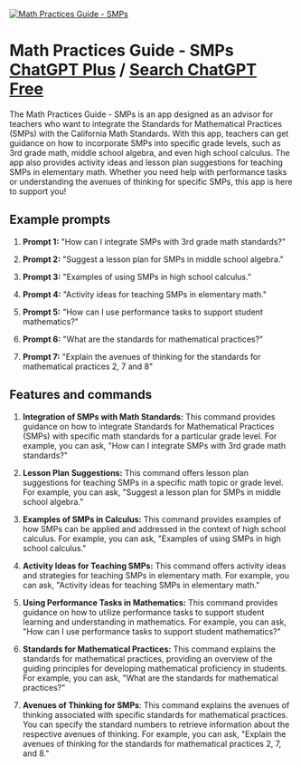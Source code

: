 
[![Math Practices Guide - SMPs](https://files.oaiusercontent.com/file-ofkAnLoCwb2EZt5w4LuVlEtZ?se=2123-10-18T16%3A17%3A50Z&sp=r&sv=2021-08-06&sr=b&rscc=max-age%3D31536000%2C%20immutable&rscd=attachment%3B%20filename%3D2025cc12-fe7f-4172-98e2-6400a11761f1.png&sig=oxC4oaqiUUxoayU/vjNT8GFftO3bLcYAOYaOCshdAX4%3D)](https://chat.openai.com/g/g-yXL98Xor1-math-practices-guide-smps)

# Math Practices Guide - SMPs [ChatGPT Plus](https://chat.openai.com/g/g-yXL98Xor1-math-practices-guide-smps) / [Search ChatGPT Free](https://gptcall.net/index.html#/?search=Math%20Practices%20Guide%20-%20SMPs)

The Math Practices Guide - SMPs is an app designed as an advisor for teachers who want to integrate the Standards for Mathematical Practices (SMPs) with the California Math Standards. With this app, teachers can get guidance on how to incorporate SMPs into specific grade levels, such as 3rd grade math, middle school algebra, and even high school calculus. The app also provides activity ideas and lesson plan suggestions for teaching SMPs in elementary math. Whether you need help with performance tasks or understanding the avenues of thinking for specific SMPs, this app is here to support you!

## Example prompts

1. **Prompt 1:** "How can I integrate SMPs with 3rd grade math standards?"

2. **Prompt 2:** "Suggest a lesson plan for SMPs in middle school algebra."

3. **Prompt 3:** "Examples of using SMPs in high school calculus."

4. **Prompt 4:** "Activity ideas for teaching SMPs in elementary math."

5. **Prompt 5:** "How can I use performance tasks to support student mathematics?"

6. **Prompt 6:** "What are the standards for mathematical practices?"

7. **Prompt 7:** "Explain the avenues of thinking for the standards for mathematical practices 2, 7 and 8"


## Features and commands

1. **Integration of SMPs with Math Standards:** This command provides guidance on how to integrate Standards for Mathematical Practices (SMPs) with specific math standards for a particular grade level. For example, you can ask, "How can I integrate SMPs with 3rd grade math standards?"

2. **Lesson Plan Suggestions:** This command offers lesson plan suggestions for teaching SMPs in a specific math topic or grade level. For example, you can ask, "Suggest a lesson plan for SMPs in middle school algebra."

3. **Examples of SMPs in Calculus:** This command provides examples of how SMPs can be applied and addressed in the context of high school calculus. For example, you can ask, "Examples of using SMPs in high school calculus."

4. **Activity Ideas for Teaching SMPs:** This command offers activity ideas and strategies for teaching SMPs in elementary math. For example, you can ask, "Activity ideas for teaching SMPs in elementary math."

5. **Using Performance Tasks in Mathematics:** This command provides guidance on how to utilize performance tasks to support student learning and understanding in mathematics. For example, you can ask, "How can I use performance tasks to support student mathematics?"

6. **Standards for Mathematical Practices:** This command explains the standards for mathematical practices, providing an overview of the guiding principles for developing mathematical proficiency in students. For example, you can ask, "What are the standards for mathematical practices?"

7. **Avenues of Thinking for SMPs**: This command explains the avenues of thinking associated with specific standards for mathematical practices. You can specify the standard numbers to retrieve information about the respective avenues of thinking. For example, you can ask, "Explain the avenues of thinking for the standards for mathematical practices 2, 7, and 8."


